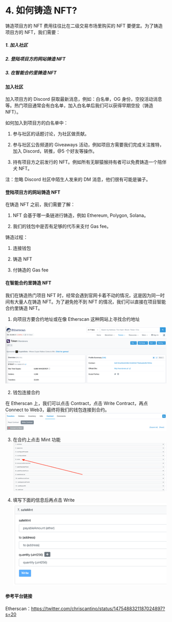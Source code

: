 # 4. 如何铸造 NFT?

铸造项目方的 NFT 费用往往比在二级交易市场里购买的 NFT 要便宜。为了铸造项目方的 NFT，我们需要：

##### 1. 加入社区

##### 2. 登陆项目方的网站铸造 NFT

##### 3. 在智能合约里铸造 NFT

#### 加入社区
加入项目方的 Discord 获取最新消息，例如：白名单，OG 身份，空投活动消息等。热门项目通常会有白名单，加入白名单后我们可以获得早期空投（铸造 NFT）。

如何加入到项目方的白名单中：

1. 参与社区的话题讨论，为社区做贡献。

2. 参与社区公告频道的 Giveaways 活动，例如项目方需要我们完成关注推特，加入 Discord，转推，@5 个好友等操作。

3. 持有项目方之前发行的 NFT。例如所有无聊猿猴持有者可以免费铸造一个陪伴犬 NFT。

注：忽略 Discord 社区中陌生人发来的 DM 消息，他们很有可能是骗子。

#### 登陆项目方的网站铸造 NFT

在铸造 NFT 之前，我们需要了解：

1. NFT 会基于哪一条链进行铸造，例如 Ethereum, Polygon, Solana。

2. 我们的钱包中是否有足够的代币来支付 Gas fee。

铸造过程：

1. 连接钱包

2. 铸造 NFT

3. 付铸造的 Gas fee

#### 在智能合约里铸造 NFT

我们在铸造热门项目 NFT 时，经常会遇到官网卡着不动的情况，这是因为同一时间有大量人在铸造 NFT。为了避免抢不到 NFT 的情况，我们可以直接在项目智能合约里铸造 NFT。

1. 向项目方要合约地址或在像 Etherscan 这种网站上寻找合约地址

![PNG](../NFT/images/Etherscan.png)

2. 钱包连接合约

在 Etherscan 上，我们可以点击 Contract，点击 Write Contract，再点 Connect to Web3，最终将我们的钱包连接到合约。
![PNG](../NFT/images/ConnecttoWeb3.png)

3. 在合约上点击 Mint 功能
![PNG](../NFT/images/Mint.png)

4. 填写下面的信息后再点击 Write
![PNG](../NFT/images/Write.png)

#### 参考平台链接

Etherscan：https://twitter.com/chriscantino/status/1475488321187024897?s=20







